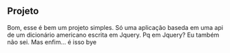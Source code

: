 ## Projeto
Bom, esse é bem um projeto simples. Só uma aplicação baseda em uma api de um dicionário americano escrita em Jquery.
Pq em Jquery?
Eu também não sei. Mas enfim... é isso bye
